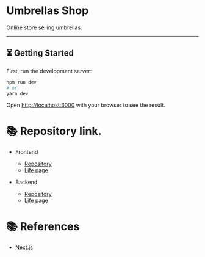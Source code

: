 # Umbrellas Shop

Online store selling umbrellas.

---

## ⏳ Getting Started

First, run the development server:

```bash
npm run dev
# or
yarn dev

```

Open [http://localhost:3000](http://localhost:3000) with your browser to see the result.

# 📚 Repository link.

- Frontend

  - [Repository](https://github.com/Kcepriu/umbrellas-frontend)
  - [Life page](https://umbrellas-front.netlify.app/)

- Backend
  - [Repository](https://github.com/Kcepriu/umbrellas-backend)
  - [Life page](https://umbrellas-bac.onrender.com/)

# 📚 References

- [Next.js](https://nextjs.org)

